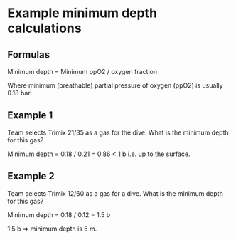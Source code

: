 # Example minimum depth calculations

## Formulas

Minimum depth = Minimum ppO2 / oxygen fraction

Where minimum (breathable) partial pressure of oxygen (ppO2) is usually 0.18 bar.


## Example 1

Team selects Trimix 21/35 as a gas for the dive. What is the minimum depth for this gas?

Minimum depth =  0.18 / 0.21 = 0.86 < 1 b i.e. up to the surface.

## Example 2

Team selects Trimix 12/60 as a gas for a dive. What is the minimum depth for this gas?

Minimum depth = 0.18 / 0.12 = 1.5 b

1.5 b => minimum depth is 5 m.
